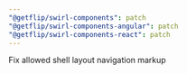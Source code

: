```yaml
---
"@getflip/swirl-components": patch
"@getflip/swirl-components-angular": patch
"@getflip/swirl-components-react": patch
---
```


Fix allowed shell layout navigation markup
